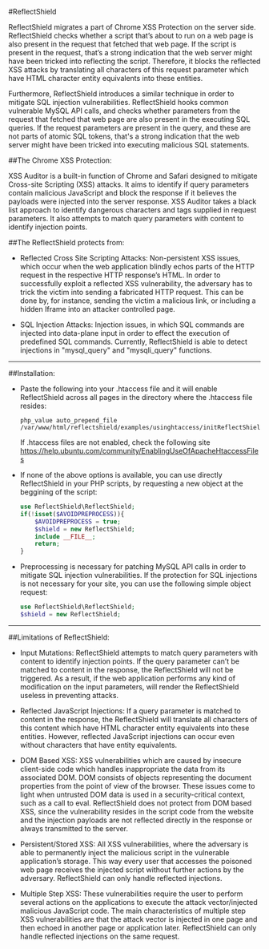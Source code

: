 #ReflectShield

ReflectShield migrates a part of Chrome XSS Protection on the server side. ReflectShield checks whether a script that’s about to run on a web page is also present in the request that fetched that web page. If the script is present in the request, that’s a strong indication that the web server might have been tricked into reflecting the script. Therefore, it blocks the reflected XSS attacks by translating all characters of this request parameter which have HTML character entity equivalents into these entities.

Furthermore, ReflectShield introduces a similar technique in order to mitigate SQL injection vulnerabilities. ReflectShield hooks common vulnerable MySQL API calls, and checks whether parameters from the request that fetched that web page are also present in the executing SQL queries. If the request parameters are present in the query, and these are not parts of atomic SQL tokens, that's a strong indication that the web server might have been tricked into executing malicious SQL statements.

##The Chrome XSS Protection:

XSS Auditor is a built-in function of Chrome and Safari designed to mitigate Cross-site Scripting (XSS) attacks. It aims to identify if query parameters contain malicious JavaScript and block the response if it believes the payloads were injected into the server response. XSS Auditor takes a black list approach to identify dangerous characters and tags supplied in request parameters. It also attempts to match query parameters with content to identify injection points.

##The ReflectShield protects from:

* Reflected Cross Site Scripting Attacks: Non-persistent XSS issues, which occur when the web application blindly echos parts of the HTTP request in the respective HTTP response’s HTML. In order to successfully exploit a reflected XSS vulnerability, the adversary has to trick the victim into sending a fabricated HTTP request. This can be done by, for instance, sending the victim a malicious link, or including a hidden Iframe into an attacker controlled page.

* SQL Injection Attacks: Injection issues, in which SQL commands are injected into data-plane input in order to effect the execution of predefined SQL commands. Currently, ReflectShield is able to detect injections in "mysql_query" and "mysqli_query" functions.

___

##Installation:

* Paste the following into your .htaccess file and it will enable ReflectShield across all pages in the directory where the .htaccess file resides:

	```
	php_value auto_prepend_file /var/www/html/reflectshield/examples/usinghtaccess/initReflectShield.php
	```

	If .htaccess files are not enabled, check the following site https://help.ubuntu.com/community/EnablingUseOfApacheHtaccessFiles

* If none of the above options is available, you can use directly ReflectShield in your PHP scripts, by requesting a new object at the beggining of the script:

	```php
	use ReflectShield\ReflectShield;
	if(!isset($AVOIDPREPROCESS)){ 
		$AVOIDPREPROCESS = true;
		$shield = new ReflectShield;
		include __FILE__;
		return;
	}
	```

* Preprocessing is necessary for patching MySQL API calls in order to mitigate SQL injection vulnerabilities. If the protection for SQL injections is not necessary for your site, you can use the following simple object request:


	```php
	use ReflectShield\ReflectShield;
	$shield = new ReflectShield;
	```
___

##Limitations of ReflectShield:

* Input Mutations: ReflectShield attempts to match query parameters with content to identify injection points. If the query parameter can’t be matched to content in the response, the ReflectShield will not be triggered. As a result, if the web application performs any kind of modification on the input parameters, will render the ReflectShield useless in preventing attacks.

*  Reflected JavaScript Injections: If a query parameter is matched to content in the response, the ReflectShield will translate all characters of this content which have HTML character entity equivalents into these entities. However, reflected JavaScript injections can occur even without characters that have entity equivalents.

* DOM Based XSS: XSS vulnerabilities which are caused by insecure client-side code which handles inappropriate the data from its associated DOM. DOM consists of objects representing the document properties from the point of view of the browser. These issues come to light when untrusted DOM data is used in a security-critical context, such as a call to eval. ReflectShield does not protect from DOM based XSS, since the vulnerability resides in the script code from the website and the injection payloads are not reflected directly in the response or always transmitted to the server.
 
* Persistent/Stored XSS: All XSS vulnerabilities, where the adversary is able to permanently inject the malicious script in the vulnerable application’s storage. This way every user that accesses the poisoned web page receives the injected script without further actions by the adversary. ReflectShield can only handle reflected injections.

* Multiple Step XSS: These vulnerabilities require the user to perform several actions on the applications to execute the attack vector/injected malicious JavaScript code. The main characteristics of multiple step XSS vulnerabilities are that the attack vector is injected in one page and then echoed in another page or application later. ReflectShield can only handle reflected injections on the same request.


